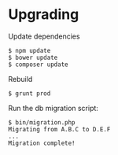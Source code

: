Upgrading
=========

Update dependencies
```
$ npm update
$ bower update
$ composer update
```

Rebuild
```
$ grunt prod
```

Run the db migration script:
```
$ bin/migration.php
Migrating from A.B.C to D.E.F
...
Migration complete!
```
